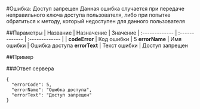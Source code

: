 #Ошибка: Доступ запрещен <a name="AccessDenidedError"/>
Данная ошибка случается при передаче неправильного ключа доступа пользователя,
либо при попытке обратиться к методу, который недоступен для данного пользователя

##Параметры
| Название     | Назначение     | Значение
| :------------- | :------------- | :------------- |
| **codeError**      | Код ошибки |  5
**errorName** | Имя ошибки | Ошибка доступа
**errorText** | Текст ошибки | Доступ запрещен

##Пример

###Ответ сервера

```
{
  "errorCode": 5,
  "errorName": "Ошибка доступа",
  "errorText": "Доступ запрещен"
}
```
